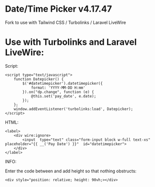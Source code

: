 # Date/Time Picker v4.17.47
Fork to use with Tailwind CSS / Turbolinks / Laravel LiveWire

# Use with Turbolinks and Laravel LiveWire:

Script:

    <script type="text/javascript">
        function Datepicker() {
            $('#datetimepicker').datetimepicker({
                format: 'YYYY-MM-DD H:mm'
            }).on("dp.change", function (e) {
                @this.set('pay_date', e.date);
            });
        };
        window.addEventListener('turbolinks:load', Datepicker);
    </script>
    
HTML:

    <label>
        <div wire:ignore>
            <input  type="text" class="form-input block w-full text-xs" placeholder="{{ __('Pay Date') }}"  id="datetimepicker">
        </div>
    </label>
    
INFO:

Enter the code between and add height so that nothing obstructs:

    <div style="position: relative; height: 90vh;></div>